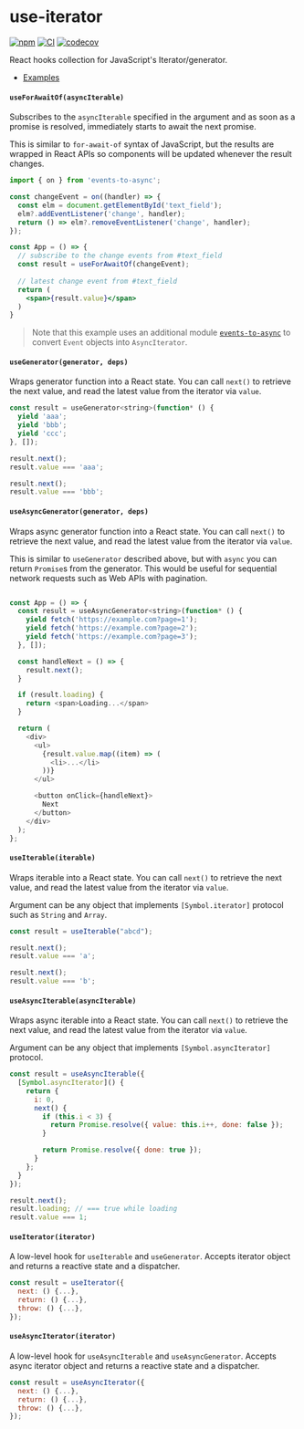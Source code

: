 # use-iterator

[![npm](https://img.shields.io/npm/v/use-iterator.svg)](https://www.npmjs.com/package/use-iterator)
[![CI](https://github.com/neet/use-iterator/actions/workflows/ci.yml/badge.svg)](https://github.com/neet/use-iterator/actions/workflows/ci.yml)
[![codecov](https://codecov.io/gh/neet/use-iterator/branch/main/graph/badge.svg?token=TH4BNCOPMB)](https://codecov.io/gh/neet/use-iterator)

React hooks collection for JavaScript's Iterator/generator.

- [Examples](https://github.com/neet/use-iterator/tree/main/examples)

#### `useForAwaitOf(asyncIterable)`

Subscribes to the `asyncIterable` specified in the argument and as soon as a promise is resolved, immediately starts to await the next promise.

This is similar to `for-await-of` syntax of JavaScript, but the results are wrapped in React APIs so components will be updated whenever the result changes.


```jsx
import { on } from 'events-to-async';

const changeEvent = on((handler) => {
  const elm = document.getElementById('text_field');
  elm?.addEventListener('change', handler);
  return () => elm?.removeEventListener('change', handler);
});

const App = () => {
  // subscribe to the change events from #text_field
  const result = useForAwaitOf(changeEvent);
  
  // latest change event from #text_field
  return (
    <span>{result.value}</span>
  )
}
```

> Note that this example uses an additional module [`events-to-async`](https://npm.im/events-to-async) to convert `Event` objects into `AsyncIterator`.

#### `useGenerator(generator, deps)`

Wraps generator function into a React state. You can call `next()` to retrieve the next value, and read the latest value from the iterator via `value`.

```js
const result = useGenerator<string>(function* () {
  yield 'aaa';
  yield 'bbb';
  yield 'ccc';
}, []);

result.next();
result.value === 'aaa';

result.next();
result.value === 'bbb';
```

#### `useAsyncGenerator(generator, deps)`

Wraps async generator function into a React state. You can call `next()` to retrieve the next value, and read the latest value from the iterator via `value`.

This is similar to `useGenerator` described above, but with `async` you can return `Promise`s from the generator. This would be useful for sequential network requests such as Web APIs with pagination.

```js

const App = () => {
  const result = useAsyncGenerator<string>(function* () {
    yield fetch('https://example.com?page=1');
    yield fetch('https://example.com?page=2');
    yield fetch('https://example.com?page=3');
  }, []);

  const handleNext = () => {
    result.next();
  }

  if (result.loading) {
    return <span>Loading...</span>
  }

  return (
    <div>
      <ul>
        {result.value.map((item) => (
          <li>...</li>
        ))}
      </ul>

      <button onClick={handleNext}>
        Next
      </button>
    </div>
  );
};
```

#### `useIterable(iterable)`

Wraps iterable into a React state. You can call `next()` to retrieve the next value, and read the latest value from the iterator via `value`.

Argument can be any object that implements `[Symbol.iterator]` protocol such as `String` and `Array`.

```js
const result = useIterable("abcd");

result.next();
result.value === 'a';

result.next();
result.value === 'b';
```

#### `useAsyncIterable(asyncIterable)`

Wraps async iterable into a React state. You can call `next()` to retrieve the next value, and read the latest value from the iterator via `value`.

Argument can be any object that implements `[Symbol.asyncIterator]` protocol.

```js
const result = useAsyncIterable({
  [Symbol.asyncIterator]() {
    return {
      i: 0,
      next() {
        if (this.i < 3) {
          return Promise.resolve({ value: this.i++, done: false });
        }

        return Promise.resolve({ done: true });
      }
    };
  }
});

result.next();
result.loading; // === true while loading
result.value === 1;
```

#### `useIterator(iterator)`

A low-level hook for `useIterable` and `useGenerator`. Accepts iterator object and returns a reactive state and a dispatcher.

```js
const result = useIterator({
  next: () {...},
  return: () {...},
  throw: () {...},
});
```

#### `useAsyncIterator(iterator)`

A low-level hook for `useAsyncIterable` and `useAsyncGenerator`. Accepts async iterator object and returns a reactive state and a dispatcher.

```js
const result = useAsyncIterator({
  next: () {...},
  return: () {...},
  throw: () {...},
});
```
